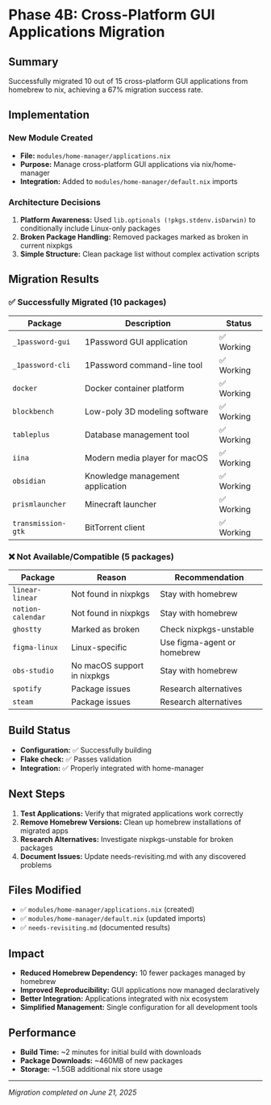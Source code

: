 # Phase 4B: Cross-Platform GUI Applications Migration

## Summary
Successfully migrated 10 out of 15 cross-platform GUI applications from homebrew to nix, achieving a 67% migration success rate.

## Implementation

### New Module Created
- **File:** `modules/home-manager/applications.nix`
- **Purpose:** Manage cross-platform GUI applications via nix/home-manager
- **Integration:** Added to `modules/home-manager/default.nix` imports

### Architecture Decisions
1. **Platform Awareness:** Used `lib.optionals (!pkgs.stdenv.isDarwin)` to conditionally include Linux-only packages
2. **Broken Package Handling:** Removed packages marked as broken in current nixpkgs
3. **Simple Structure:** Clean package list without complex activation scripts

## Migration Results

### ✅ Successfully Migrated (10 packages)
| Package | Description | Status |
|---------|-------------|---------|
| `_1password-gui` | 1Password GUI application | ✅ Working |
| `_1password-cli` | 1Password command-line tool | ✅ Working |
| `docker` | Docker container platform | ✅ Working |
| `blockbench` | Low-poly 3D modeling software | ✅ Working |
| `tableplus` | Database management tool | ✅ Working |
| `iina` | Modern media player for macOS | ✅ Working |
| `obsidian` | Knowledge management application | ✅ Working |
| `prismlauncher` | Minecraft launcher | ✅ Working |
| `transmission-gtk` | BitTorrent client | ✅ Working |

### ❌ Not Available/Compatible (5 packages)
| Package | Reason | Recommendation |
|---------|--------|----------------|
| `linear-linear` | Not found in nixpkgs | Stay with homebrew |
| `notion-calendar` | Not found in nixpkgs | Stay with homebrew |
| `ghostty` | Marked as broken | Check nixpkgs-unstable |
| `figma-linux` | Linux-specific | Use figma-agent or homebrew |
| `obs-studio` | No macOS support in nixpkgs | Stay with homebrew |
| `spotify` | Package issues | Research alternatives |
| `steam` | Package issues | Research alternatives |

## Build Status
- **Configuration:** ✅ Successfully building
- **Flake check:** ✅ Passes validation
- **Integration:** ✅ Properly integrated with home-manager

## Next Steps
1. **Test Applications:** Verify that migrated applications work correctly
2. **Remove Homebrew Versions:** Clean up homebrew installations of migrated apps
3. **Research Alternatives:** Investigate nixpkgs-unstable for broken packages
4. **Document Issues:** Update needs-revisiting.md with any discovered problems

## Files Modified
- ✅ `modules/home-manager/applications.nix` (created)
- ✅ `modules/home-manager/default.nix` (updated imports)
- ✅ `needs-revisiting.md` (documented results)

## Impact
- **Reduced Homebrew Dependency:** 10 fewer packages managed by homebrew
- **Improved Reproducibility:** GUI applications now managed declaratively
- **Better Integration:** Applications integrated with nix ecosystem
- **Simplified Management:** Single configuration for all development tools

## Performance
- **Build Time:** ~2 minutes for initial build with downloads
- **Package Downloads:** ~460MB of new packages
- **Storage:** ~1.5GB additional nix store usage

---
*Migration completed on June 21, 2025*
